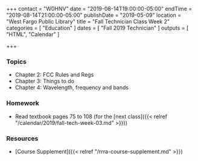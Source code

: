+++
contact = "W0HNV"
date = "2019-08-14T19:00:00-05:00"
endTime = "2019-08-14T21:00:00-05:00"
publishDate = "2019-05-09"
location = "West Fargo Public Library"
title = "Fall Technician Class Week 2"
categories = [ "Education" ]
dates = [ "Fall 2019 Technician" ]
outputs = [ "HTML", "Calendar" ]

+++
### Topics

* Chapter 2: FCC Rules and Regs
* Chapter 3: Things to do
* Chapter 4: Wavelength, frequency and bands

### Homework

* Read textbook pages 75 to 108 (for the [next class]({{< relref "/calendar/2019/fall-tech-week-03.md" >}}))

### Resources

* [Course Supplement]({{< relref "/rrra-course-supplement.md" >}})
<!--* [Syllabus](/s/2xabO1oD5mbpVRh)-->
